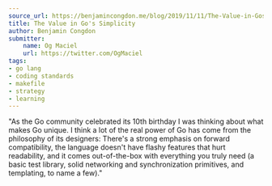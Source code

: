 ```yaml
---
source_url: https://benjamincongdon.me/blog/2019/11/11/The-Value-in-Gos-Simplicity/
title: The Value in Go's Simplicity
author: Benjamin Congdon
submitter:
    name: Og Maciel
    url: https://twitter.com/OgMaciel
tags:
- go lang
- coding standards
- makefile
- strategy
- learning
---
```


"As the Go community celebrated its 10th birthday I was thinking about what makes Go unique. I think a lot of the real power of Go has come from the philosophy of its designers: There's a strong emphasis on forward compatibility, the language doesn't have flashy features that hurt readability, and it comes out-of-the-box with everything you truly need (a basic test library, solid networking and synchronization primitives, and templating, to name a few)." 
